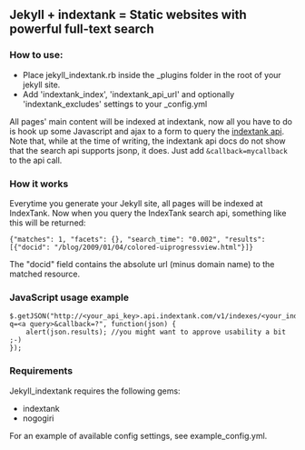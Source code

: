 ## Jekyll + indextank = Static websites with powerful full-text search

### How to use:
* Place jekyll_indextank.rb inside the _plugins folder in the root of your jekyll site.
* Add 'indextank_index', 'indextank_api_url' and optionally 'indextank_excludes' settings to your _config.yml

All pages' main content will be indexed at indextank, now all you have to do is hook up some Javascript and ajax
to a form to query the [indextank api](http://indextank.com/documentation/api#searching).  
Note that, while at the time of writing, the indextank api docs do not show that the search api supports jsonp, it does.
Just add `&callback=mycallback` to the api call.

### How it works
Everytime you generate your Jekyll site, all pages will be indexed at IndexTank. Now when you query the IndexTank search api,
something like this will be returned:

	{"matches": 1, "facets": {}, "search_time": "0.002", "results": [{"docid": "/blog/2009/01/04/colored-uiprogressview.html"}]}

The "docid" field contains the absolute url (minus domain name) to the matched resource.

### JavaScript usage example

	$.getJSON("http://<your_api_key>.api.indextank.com/v1/indexes/<your_index>/search?q=<a query>&callback=?", function(json) {
    	alert(json.results); //you might want to approve usability a bit ;-)
	});

### Requirements
Jekyll_indextank requires the following gems:

* indextank
* nogogiri

For an example of available config settings, see example_config.yml.
